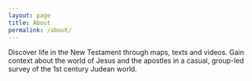 ```yaml
---
layout: page
title: About
permalink: /about/
---
```


Discover life in the New Testament through maps, texts and videos. Gain context about the world of Jesus and the apostles in a casual, group-led survey of the 1st century Judean world.